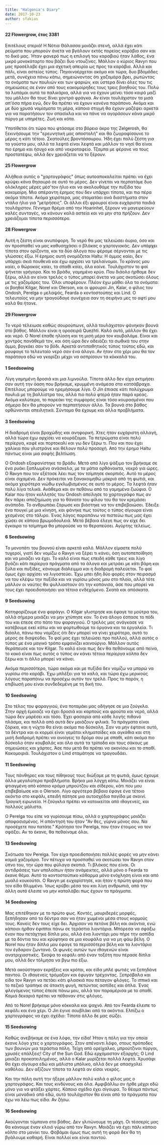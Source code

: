```yaml
---
title: "Halgonia's Diary"
date: 2017-10-23
author: sfakias
---
```


####  22 Flowergrow, έτος 3381



Επιτέλους στεριά! Η Νότια Θάλασσα μοιάζει στενή, αλλά έχει κάτι ρεύματα που
μπορούν άνετα να βγάλουν εκτός πορείας καράβια σαν και το δικό μας. Ήταν
φανερό πως η επιλογή του καραβιού ήταν λάθος, ένα μικρό μονοκάταρτο που βάζει
δυο ντουζίνες. Μάλλον ο κύριος Ravyn που μας προσέλαβε έχει μια σχετική
απειρία ως προς τα καράβια. Αλλά και πάλι, είναι αστείος τύπος. Πηγαινοέρχεται
ακόμα και τώρα, δυο βδομάδες μετά, συνέχεια πάνω κάτω, σημειώνοντας ότι
χαζομάρα βρει, ρωτώντας τα ονόματα των πουλιών και των ψαριών, και ύστερα
δίνει όλες του τις σημειώσεις σε έναν από τους κακομοίρηδες τους τρεις βοηθούς
του. Πολύ τα λυπάμαι αυτά τα παλικάρια, αλλά για να έχουν μείνει τόσο καιρό
μαζί του μάλλον θα τους δίνει χοντρά φράγκα. Αν είναι τουλάχιστον τα μισά
απ'όσα πήρα εγώ, δεν θα πρέπει να έχουν κανένα παράπονο. Ακόμα και με δύο
χρυσά νομίσματα τη μέρα, κάποια στιγμή θα έχουν μαζέψει αρκετά για να
παρατήσουν τον σπασίκλα και να πάνε να αγοράσουν κάνα μικρό πύργο με υπηρέτες.
Ζωή και κότα.

Υποτίθεται ότι τώρα που φτάσαμε στο βόρειο άκρο της Zelgerosh, θα ξεκινήσουμε
την "ερευνητική μας αποστολή" και θα ζωγραφίσουνε το μέρος η κάτι τέτοιο.
Σκατούλες βροντόσαυρου. Ήδη έχει πολύ ζέστη για τα γούστα μου, αλλά τα λεφτά
είναι λεφτά και μάλλον το νησί θα είναι πιο έρημο και ήσυχο και από
νεκροταφείο. Τζαμπα με φέρανε να τους προστατέψω, αλλά δεν χρειάζεται να το
ξέρουν.  


####  25 Flowergrow



Αλήθεια αυτός ο "χαρτογράφος" όπως αυτοαποκαλείται πρέπει να έχει κρύψει κάνα
θησαυρό σε αυτό το μέρος. Δεν γίνεται να περπατάμε δυο ολόκληρες μέρες μέσ'τον
ήλιο και να ακολουθάμε την πυξίδα του κακομοίρη. Μια απέραντη έρημος που δεν
υπάρχει τίποτα, και πιο πέρα ακόμα τίποτα. Ακόμα χειρότερα, μας σταματάει ανά
διαστήματα στον ντάλα ήλιο για "μετρήσεις". Οι άλλοι έξι φρουροί είναι
ευχάριστα παιδιά τουλάχιστον. Γέννημα θρέμα από την Hoarinhel, ξέρουν να
μαγειρεύουν καλές συνταγές, να κάνουν καλά αστεία και να μην στα πρήζουν. Δεν
χρειάζομαι τίποτα περισσότερο.  


####  28 Flowergrow



Αυτή η ζέστη είναι ανυπόφορη. Το νερό θα μας τελειώσει άυριο, όσο και αν
προσπαθεί να μας καθυσηχάσει ο βλάκας ο χαρτογιακάς. Δεν υπάρχει τίποτα στον
ορίζοντα, και τα δύο άλογα που φέραμε σέρνονται με τις γλώσσες έξω. Η έρημος
αυτή ονομάζεται Haltu: Η άμμος καίει, δεν υπάρχει σκιά πουθενά και έχω αρχίσει
να τρελαίνομαι. Το κράνος μου καίει, ο θώρακας καίει, το σπαθί καίει, όλα
καίνε. Τουλάχιστον το φαί ψήνεται γρήγορα. Και το βράδυ, γαμημένο κρύο. Που
διάολο ήρθαμε δεν ξέρω, αλλά αν είναι τρελός ο τύπος μπορεί άνετα να μας
σκοτώσει όλους με τις χαζομάρες του. Όλοι υποφέρουν. Πλέον έχω μάθει όλα τα
ονόματα: οι βοηθοί Kilgar, Norel και Olerson, και οι φρουροί Jin, Kalar, ο
φίλος του Ondosh, Perelga ο μελαψός, Fearda ο κοντοστούπης και Lind. Ο
τελευταίος να μην τραγούδαγε συνέχεια σαν τη σειρήνα μες το αφτί μου καλά θα
ήτανε.  


####  29 Flowergrow



Το νερό τέλειωσε καθώς σουρούπωνε, αλλά τουλάχιστον φάνηκαν βουνά στο βάθος.
Μάλλον είναι η οροσειρά Quezhti. Καλό αυτό, μάλλον θα έχει και νερό. O Norel
έπαθε ηλίαση και τη μισή μέρα τον κουβαλάμε. Είναι και χοντρός πανάθεμά τον,
και όση ώρα δεν αδειάζει τα σωθικά του στην άμμο, βογκάει σαν το βόδι. Αρκετά
αντιπαθητικός τύπος τούτος εδώ, και ρουφαγε το τελευταίο νερό σαν ένα άλογο.
Αν ήταν στο χέρι μου θα τον παράταγα εδώ να γκαρίζει μέχρι να ασπρίσουν τα
κόκκαλά του.  


####  1 Seedsowing



Λίγη γαμημένη δροσιά και μια λιμνούλα. Τίποτα άλλο δεν είχα εκτιμήσει σαν αυτή
την όαση που βρήκαμε, κρυμμένη ανάμεσα στα κατσάβραχα. Επιτέλους μπορούμε να
ηρεμήσουμε λίγο. Ο Jin έπιασε κάτι πολύχρωμα πουλιά με τη βαλλίστρα του, αλλά
πιο πολύ φτερά ήταν παρά κρέας. Ακόμα καλύτερα, το παρεάκι της συμφοράς είναι
τόσο κουρασμένοι που σήμερα δεν θα μπορούν να περπατήσουν άλλο. Τα βουνά στο
βάθος ορθώνονται απειλητικά. Σύντομα θα έχουμε και άλλα προβλήματα.  


####  3 Seedsowing



Η διαδρομή είναι βραχώδης και ανηφορική. Χτες ήταν ευχάριστη αλλαγή, αλλά τώρα
έχω αρχίσει να κουράζομαι. Τα πετρώματα είναι πολύ περίεργα, καφέ και
πορτοκαλί και γω δεν ξέρω τι. Που και που έχει χαλίκια που γλιστράνε και
θέλουν πολύ προσοχή. Από την έρημο Haltu πάντως είναι μια σαφής βελτίωση.

Ο Ondosh εξαφανίστηκε το βράδυ. Μετά από λίγο ψάξιμο τον βρήκαμε σε ένα ρυάκι
ξαπλωμένο ανάσκελα, με τα μάτια ορθάνοικτα, νεκρό για ώρες. Ο Ravyn που τον
εξέτασε λέει πως τον τσίμπησε σκορπιός. Αυτό το μέρος είναι σιχαμένο. Δεν
πρόκειται να ξανακοιμηθώ μακριά από τη φωτιά, και ακόμα χειρότερα νιώθω
εγκλωβισμένος σε αυτό το μέρος. Τα λεφτά ήταν πολύ λίγα τελικά. Ανάθεμα και αν
πεθάνω από τα γαμημένα ζωύφια. Ο Kalar που ήταν κολλητός του Ondosh απείλησε
το χαρτογράφο πως αν δεν πάρει αποζημίωση για το θάνατο του φίλου του θα τον
κρεμάσει ανάποδα. Το ανθρωπάκι ζάρωσε και βιάστηκε να τον επιβεβαιώσει. Έδειξε
ένα πουγκί με μια κίνηση, και φάνηκε πως τούτος ο τύπος σίγουρα είναι χεσμένος
στο τάλιρο. Ένας λόγος παραπάνω να πιστεύω πως μας έχει χώσει σε κάποια
βρωμοδουλειά. Μετά βέβαια έλεγε πως αν είχε δει έγκαιρα το τσίμπημα θα
μπορούσε να το θεραπεύσει. Αγύρτης τελείως.  


####  6 Seedsowing



Το μονοπάτι του βουνού είναι αρκετά καλό. Μάλλον είμαστε πολύ τυχεροί, γιατί
δεν νομίζω ο Ravyn να ξέρει τι κάνει, όση αυτοπεποίθηση και να μοιάζει να
έχει. Το καλό είναι πως επειδή κάθε τρεις και λίγο βγάζει κάτι περίεργα
πράγματα από τα άλογα και μετράει με κάτι βάρη και ξύλα και πυξίδες, κάνουμε
διάλειμμα και η διαδρομή παλεύεται. Το φαί όμως έχει αρχίσει να λιγοστεύει.
Έχω μπει ήδη δύο φορές στον πειρασμό να του κλέψω την πυξίδα και να γυρίσω
μόνος μου στο πλοίο, αλλά τότε μάλλον οι ναύτες θα ψυλλιαστούν ότι την
κοπάνισα, άσε που μπορεί να τους έχει προειδοποιήσει για τέτοιο ενδεχόμενο.
Σκατά και απόσκατα.  


####  9 Seedsowing



Κατηφορίζουμε ένα φαράγγι. Ο Kilgar γλιστρησε και έφαγε τα μούτρα του, αλλά
σήμερα μοιάζει να μην χτύπησε καν. Το ένα άλογο έσπασε το πόδι του και έπεσε
στο πάτο του φαραγγιού. Ο τρελός μας ανάγκασε να κατέβουμε εκεί κάτω και να
φορτωθούμε τα όργανα και τα εργαλεία. Τι διάολο, πάνω που νομίζεις ότι δεν
μπορεί να γίνει χειρότερο, αυτό το μέρος σε διαψεύδει. Το φαϊ μας έχει
τελειώσει προ πολλού, αλλά αυτός ο τύπος με ένα μαγικό τρόπο εμφανίζει
καινούργιο. Μάλλον αυτός θεράπευσε και τον Kilgar. Το καλό είναι πως δεν θα
πεθάνουμε από πείνα, το κακό είναι πως αυτός ο τύπος αν κάνει τέτοια περίεργα
κόλπα δεν ξέρω και τι άλλο μπορεί να κάνει.

Ακόμα περισσότερο, τώρα ακόμα και με πυξίδα δεν νομίζω να μπορώ να γυρίσω στο
καράβι. Έχω μπλέξει για τα καλά, και τώρα έχω μερικούς λόγους παραπάνω να
προσέχω αυτόν τον τρελό. Προς το παρόν, η επιβίωσή μου είναι συνδεδεμένη με τη
δική του.  


####  10 Seedsowing



Στο τέλος του φαραγγιού, ένα ποταμάκι μας οδήγησε σε μια ζούγκλα. Στην αρχή
έμοιαζε να έχει δροσιά και καρπούς και φρούτα και νερό, αλλά τώρα δεν μαρέσει
και τόσο. Έχει φασαρία από κάθε λογής πιθανό πλάσμα, και πολλά από αυτά δεν
μοιάζουν φιλικά. Τα πράγματα είναι ζόρικα, και η νύχτα θα είναι ακόμα πιο
δύσκολη. Σαν να μην έφτανε αυτό, τα δέντρα και οι κορμοί είναι γεμάτοι
κληματσίδες και αγκάθια και στη μισή διαδρομή πρέπει να ανοίγεις το δρόμο σου
με σπαθί, κάτι ακόμα πιο δύσκολο όταν κουβαλάς και όλα αυτά τα τρίποδα και
τους σάκους με σημειώσεις και χάρτες. Άσε που μετά θα πρέπει να ακονίσω και το
σπαθί. Κακομοιριά. Τουλάχιστον ο Lind σταμάτησε να τραγουδάει.  


####  11 Seedsowing



Τους πάνθηρες και τους πίθηκους τους διώξαμε με τη φωτιά, όμως έχουμε άλλα
μεγαλύτερα προβλήματα. Βρήκα μια λόγχη κάτω. Μοιάζει να είναι φτιαγμένη από
κάποιο κράμα μπρούτζου και σίδερου, κάτι που μου επιβεβαίωσε και ο Olerson.
Λίγο αργότερα βέβαια έφαγε ένα τέτοιο ακόντιο στο κεφάλι, επειδή πάτησε μια
αυτοσχέδια παγίδα με σκοινί. Τραγική ειρωνεία. Η ζούγκλα πρέπει να κατοικείται
από ιθαγενείς, και πολλούς μάλιστα.

Ο Perelga του είπε να γυρίσουμε πίσω, αλλά ο χαρτογράφος μοιάζει
αποφασισμένος. Η απάντησή του ήταν "Αν θες, γύρνα μόνος σου. Να προσέχετε που
πατάτε." Κράτησα τον Perelga, που ήταν έτοιμος να τον σφάξει. Αν το έκανε, θα
πεθαίναμε όλοι.  


####  13 Seedsowing



Σκότωσα τον Perelga. Τον είχα προειδοποιήσει πολλές φορές να μην κάνει καμιά
χαζομάρα. Τον πέτυχα να προσπαθεί να σκοτώσει τον Ravyn στον ύπνο του, την ώρα
που φύλαγα σκοπιά. Τι βλάκας που είναι. Οι αντιδράσεις των υπολοίπων ήταν
ανάμεικτες, αλλά μόνο ο Fearda το έκανε θέμα. Αυτό το κοντοστούπικο κάθαρμα
μόνο ενόχληση είναι και από μυαλό κουκούτσι. Ο Ravyn με ευχαρίστησε, και ήταν
η πρώτη φορά που τον είδα θλιμμένο. Ίσως κρύβει μέσα του και λίγη ανθρωπιά,
από την άλλη αυτό έλειπε να μην καταλάβει πως έχουν τα πράγματα.  


####  14 Seedsowing



Μας επιτέθηκαν με το πρώτο φως. Κοντές, μαυριδερές μορφές, ξεπήδησαν από τα
δέντρα σαν να ήταν χωμένοι μέσα στους κορμούς τους. Κανείς δεν τους είχε δει.
Άρχισαν να πετάνε βέλη και ακόντια, ενώ κάποιοι ήρθαν έφιπποι πάνω σε τεράστια
λιοντάρια. Μπόρεσα να σφάξω έναν που πετάχτηκε δίπλα μου, αλλά ένα λιοντάρι
μου πήρε την ασπίδα με τα δόντια του και κρύφτηκα σε μια κουφάλα για να μη φάω
βέλη. Ο Norel που ήταν δίπλα μου έφαγε τα περισσότερα βέλη και τα λιοντάρια
τον έγδαραν ζωντανό. Οι φωνές αυτών των ιθαγενών είναι ανατριχιαστικές. Έκοψα
το κεφάλι από έναν τοξότη που πέρασε δίπλα μου, αλλά δεν τόλμησα να βγω πιο
έξω.

Μετά ακούστηκαν εκρήξεις και κρότοι, και είδα μπλέ φωτιές να ξεπηδάνε παντού.
Οι ιθαγενείς τρόμαξαν και έφυγαν τρέχοντας. Ξεπρόβαλα και είδα τον Ravyn να
πετάει κάτι φλασκιά που πέταγαν φλόγες. Το ιππικό και το πεζικό τράπηκε σε
άτακτη φυγή, πετώντας ασπίδες και όπλα. Ένας φλεγόμενος τύπος έπεσε πάνω μου,
αλλά τον παραμέρισα με το σπαθί. Καμιά δεκαριά πρέπει να πέθαναν στις φλόγες.

Από το Norel βρήκαμε μόνο κόκκαλα και ψαχνό. Από τον Fearda έλειπε το κεφάλι
και ένα χέρι. Ο Jin έγινε σουβλάκι από τα ακόντια. Ελπίζω ο χαρτογράφος να
έχει σχέδιο: Τίποτα άλλο δε μας σώζει.  


####  15 Seedsowing



Καθώς ανεβήκαμε σε ένα λόφο, την είδα! Ήταν η πόλη για την οποία έκανε λόγο
χτες ο χαρτογράφος. Στον απέναντι λόφο, στους πρόποδες των βουνών μια τεράστια
πόλη. Τείχη από ορείχαλκο, μπρούτζινοι πύργοι, χρυσές επάλξεις! City of the
Sun God. Εδώ ερχόμασταν εξαρχής; O Lind μοιαζει προκατειλημένος, αλλά ο Kalar
μυρίζεται πολλά λεφτά. Χρυσάφι θα έχει σίγουρα εδώ και μάλιστα μπόλικο, αλλά
δεν με απασχολεί καθόλου. Δεν αξίζουν τίποτα τα λεφτά αν είσαι νεκρός.

Και την πόλη αυτή την ήξερε μάλλον πολύ καλά ο φίλος μας ο χαρτογράφος. Και
τους κινδύνους και όλα. Αμφιβάλλω αν ήρθε μέχρι εδώ μόνο για να φτάξει χάρτες.
Κάποιο σχέδιο έχει σίγουρα. Το θέαμα πάντως είναι μοναδικό από εδώ, αυτό
τουλάχιστον θα είναι από τα πράγματα που έχω να λέω πως είδα. Αν ζήσω.  


####  16 Seedsowing



Ακούγονται τύμπανα στο βάθος. Δεν γλιτώνουμε τη μάχη. Οι τέσσερίς μας θα
κάνουμε έναν κλοιό γύρω από τον Ravyn. Μοιάζει να έχει πάλι κάποιο κόλπο στο
μανίκι του. Φοβάμαι όμως πως αυτή τη φορά δεν θα τη βγάλουμε καθαρή. Είναι
πολλοί και είναι παντού.

